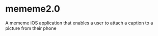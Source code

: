 # mememe2.0
A mememe iOS application that enables a user to attach a caption to a picture from their phone
